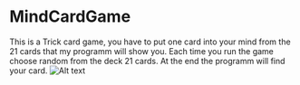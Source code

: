 # MindCardGame
This is a Trick card game, you have to put one card into your mind from the 21 cards that my programm will show you. Each time you run the game choose random from the deck 21 cards. At the end the programm will find your card.
![ Alt text](https://1drv.ms/u/s!AiN-iBCHydCQhosbMcCZ_amUhPdxRQ?e=V8zveV)
